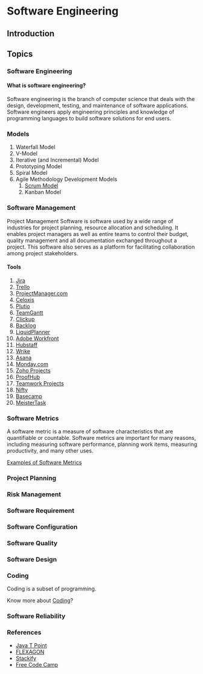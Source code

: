 <h1> Software Engineering </h1>

<!-- - [Introduction](#introduction)
- [Topics](#topics)
  - [Software Engineering](#software-engineering)
    - [What is software engineering?](#what-is-software-engineering)
  - [Models](#models)
  - [Software Management](#software-management)
    - [Tools](#tools)
  - [Software Metrics](#software-metrics)
  - [Project Planning](#project-planning)
  - [Risk Management](#risk-management)
  - [Software Requirement](#software-requirement)
  - [Software Configuration](#software-configuration)
  - [Software Quality](#software-quality)
  - [Software Design](#software-design)
  - [Coding](#coding)
  - [Software Reliability](#software-reliability)
  - [References](#references) -->

## Introduction

## Topics

### Software Engineering

#### What is software engineering?

<p> Software engineering is the branch of computer science that deals with the design, development, testing, and maintenance of software applications. Software engineers apply engineering principles and knowledge of programming languages to build software solutions for end users. </p>

### Models

1. Waterfall Model
2. V-Model
3. Iterative (and Incremental) Model
4. Prototyping Model
5. Spiral Model
6. Agile Methodology Development Models
   1. [Scrum Model](SCRUMMODEL.md)
   2. Kanban Model

### Software Management

<p>Project Management Software is software used by a wide range of industries for project planning, resource allocation and scheduling. It enables project managers as well as entire teams to control their budget, quality management and all documentation exchanged throughout a project. This software also serves as a platform for facilitating collaboration among project stakeholders.</p>

#### Tools

1. [Jira](https://www.atlassian.com/)
2. [Trello](https://trello.com/)
3. [ProjectManager.com](https://www.projectmanager.com/)
4. [Celoxis](https://www.celoxis.com/)
5. [Plutio](https://www.plutio.com/)
6. [TeamGantt](https://www.teamgantt.com/)
7. [Clickup](https://clickup.com/)
8. [Backlog](https://nulab.com/backlog/)
9. [LiquidPlanner](https://www.liquidplanner.com/)
10. [Adobe Workfront](https://business.adobe.com/products/workfront/main.html)
11. [Hubstaff](https://hubstaff.com/tasks)
12. [Wrike](https://www.wrike.com/)
13. [Asana](https://asana.com/)
14. [Monday.com](https://monday.com/)
15. [Zoho Projects](https://www.zoho.com/)
16. [ProofHub](https://www.proofhub.com/)
17. [Teamwork Projects](https://www.teamwork.com/)
18. [Nifty](https://niftypm.com/)
19. [Basecamp](www.basecamp.com)
20. [MeisterTask](www.meistertask.com)

### Software Metrics

<p>A software metric is a measure of software characteristics that are quantifiable or countable. Software metrics are important for many reasons, including measuring software performance, planning work items, measuring productivity, and many other uses.</p>

[Examples of Software Metrics](SOFTWAREMETRICS.md)

### Project Planning

### Risk Management

### Software Requirement

### Software Configuration

### Software Quality

### Software Design

### Coding

<p>Coding is a subset of programming.</p>

Know more about [Coding](CODING.md)?

### Software Reliability

### References

- [Java T Point](https://www.javatpoint.com/software-engineering-tutorial)
- [FLEXAGON](https://flexagon.com/blog/7-software-development-models-you-should-know/)
- [Stackify](https://stackify.com/track-software-metrics/)
- [Free Code Camp](https://www.freecodecamp.org/news/programming-coding-developement-whats-the-difference/)
